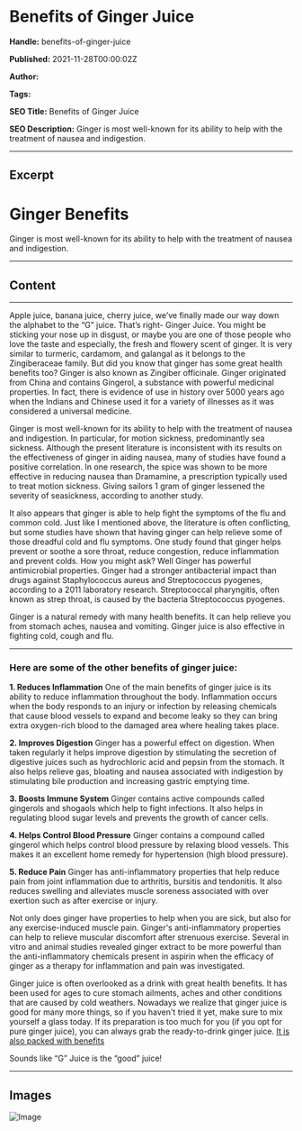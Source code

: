 # Benefits of Ginger Juice

**Handle:** benefits-of-ginger-juice

**Published:** 2021-11-28T00:00:02Z

**Author:**  

**Tags:** 

**SEO Title:** Benefits of Ginger Juice

**SEO Description:** Ginger is most well-known for its ability to help with the treatment of nausea and indigestion.

---

## Excerpt

# Ginger Benefits

Ginger is most well-known for its ability to help with the treatment of nausea and indigestion.

---

## Content

---

Apple juice, banana juice, cherry juice, we’ve finally made our way down the alphabet to the “G” juice. That’s right- Ginger Juice. You might be sticking your nose up in disgust, or maybe you are one of those people who love the taste and especially, the fresh and flowery scent of ginger. It is very similar to turmeric, cardamom, and galangal as it belongs to the Zingiberaceae family. But did you know that ginger has some great health benefits too? Ginger is also known as Zingiber  officinale. Ginger originated from China and contains Gingerol, a substance with powerful medicinal properties. In fact, there is evidence of use in history over 5000 years ago when the Indians and Chinese used it for a variety of illnesses as it was considered a universal medicine.

Ginger is most well-known for its ability to help with the treatment of nausea and indigestion. In particular, for motion sickness, predominantly sea sickness. Although the present literature is inconsistent with its results on the effectiveness of ginger in aiding nausea, many of studies have found a positive correlation.  In one research, the spice was shown to be more effective in reducing nausea than Dramamine, a prescription typically used to treat motion sickness. Giving sailors 1 gram of ginger lessened the severity of seasickness, according to another study.

It also appears that ginger is able to help fight the symptoms of the flu and common cold. Just like I mentioned above, the literature is often conflicting, but some studies have shown that having ginger can help relieve some of those dreadful cold and flu symptoms.  One study found that ginger helps prevent or soothe a sore throat, reduce congestion, reduce inflammation and prevent colds. How you might ask? Well Ginger has powerful antimicrobial properties. Ginger had a stronger antibacterial impact than drugs against Staphylococcus aureus and Streptococcus pyogenes, according to a 2011 laboratory research. Streptococcal pharyngitis, often known as strep throat, is caused by the bacteria Streptococcus pyogenes.

Ginger is a natural remedy with many health benefits. It can help relieve you from stomach aches, nausea and vomiting. Ginger juice is also effective in fighting cold, cough and flu.

---

### Here are some of the other benefits of ginger juice:

**1. Reduces Inflammation**
One of the main benefits of ginger juice is its ability to reduce inflammation throughout the body. Inflammation occurs when the body responds to an injury or infection by releasing chemicals that cause blood vessels to expand and become leaky so they can bring extra oxygen-rich blood to the damaged area where healing takes place.

**2. Improves Digestion**
Ginger has a powerful effect on digestion. When taken regularly it helps improve digestion by stimulating the secretion of digestive juices such as hydrochloric acid and pepsin from the stomach. It also helps relieve gas, bloating and nausea associated with indigestion by stimulating bile production and increasing gastric emptying time.

**3. Boosts Immune System**
Ginger contains active compounds called gingerols and shogaols which help to fight infections. It also helps in regulating blood sugar levels and prevents the growth of cancer cells.

**4. Helps Control Blood Pressure**
Ginger contains a compound called gingerol which helps control blood pressure by relaxing blood vessels. This makes it an excellent home remedy for hypertension (high blood pressure).

**5. Reduce Pain**
Ginger has anti-inflammatory properties that help reduce pain from joint inflammation due to arthritis, bursitis and tendonitis. It also reduces swelling and alleviates muscle soreness associated with over exertion such as after exercise or injury.

Not only does ginger have properties to help when you are sick, but also for any exercise-induced muscle pain. Ginger's anti-inflammatory properties can help to relieve muscular discomfort after strenuous exercise. Several in vitro and animal studies revealed ginger extract to be more powerful than the anti-inflammatory chemicals present in aspirin when the efficacy of ginger as a therapy for inflammation and pain was investigated.

Ginger juice is often overlooked as a drink with great health benefits. It has been used for ages to cure stomach ailments, aches and other conditions that are caused by cold weathers. Nowadays we realize that ginger juice is good for many more things, so if you haven't tried it yet, make sure to mix yourself a glass today. If its preparation is too much for you (if you opt for pure ginger juice), you can always grab the ready-to-drink ginger juice. [It is also packed with benefits](https://www.vpa.com.au/blogs/diet-and-nutrition/the-new-ginger-health-drink?_pos=3&_sid=e8df641ee&_ss=r)

Sounds like “G” Juice is the “good” juice!

---

## Images

![Image](undefined)

